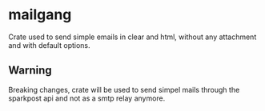 # mailgang
Crate used to send simple emails in clear and html, without any attachment and with default options.

## Warning

Breaking changes, crate will be used to send simpel mails through the sparkpost api and not as a smtp relay anymore.